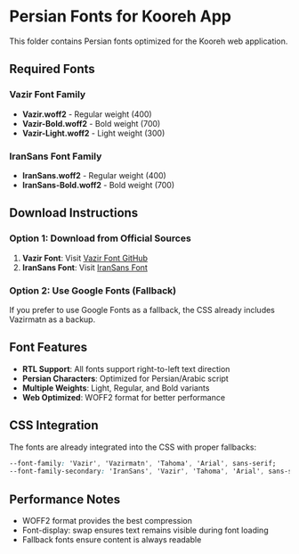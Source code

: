 # Persian Fonts for Kooreh App

This folder contains Persian fonts optimized for the Kooreh web application.

## Required Fonts

### Vazir Font Family
- **Vazir.woff2** - Regular weight (400)
- **Vazir-Bold.woff2** - Bold weight (700)
- **Vazir-Light.woff2** - Light weight (300)

### IranSans Font Family
- **IranSans.woff2** - Regular weight (400)
- **IranSans-Bold.woff2** - Bold weight (700)

## Download Instructions

### Option 1: Download from Official Sources
1. **Vazir Font**: Visit [Vazir Font GitHub](https://github.com/rastikerdar/vazir-font)
2. **IranSans Font**: Visit [IranSans Font](https://fontiran.com/fonts/iran-sans/)

### Option 2: Use Google Fonts (Fallback)
If you prefer to use Google Fonts as a fallback, the CSS already includes Vazirmatn as a backup.

## Font Features
- **RTL Support**: All fonts support right-to-left text direction
- **Persian Characters**: Optimized for Persian/Arabic script
- **Multiple Weights**: Light, Regular, and Bold variants
- **Web Optimized**: WOFF2 format for better performance

## CSS Integration
The fonts are already integrated into the CSS with proper fallbacks:

```css
--font-family: 'Vazir', 'Vazirmatn', 'Tahoma', 'Arial', sans-serif;
--font-family-secondary: 'IranSans', 'Vazir', 'Tahoma', 'Arial', sans-serif;
```

## Performance Notes
- WOFF2 format provides the best compression
- Font-display: swap ensures text remains visible during font loading
- Fallback fonts ensure content is always readable
